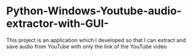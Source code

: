 # Python-Windows-Youtube-audio-extractor-with-GUI-
This project is an application which I developed so that I can extract and save audio from YouTube with only the link of the YouTube video
